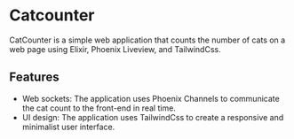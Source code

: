 # Catcounter
CatCounter is a simple web application that counts the number of cats on a web page using Elixir, Phoenix Liveview, and TailwindCss.

## Features
- Web sockets: The application uses Phoenix Channels to communicate the cat count to the front-end in real time.
- UI design: The application uses TailwindCss to create a responsive and minimalist user interface.
